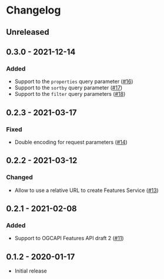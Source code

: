 # Changelog

## Unreleased

## 0.3.0 - 2021-12-14

### Added
* Support to the `properties` query parameter ([#16](https://github.com/haoliangyu/ogcapi-js/pull/16))
* Support to the `sortby` query parameter ([#17](https://github.com/haoliangyu/ogcapi-js/pull/17))
* Support to the `filter` query parameters ([#18](https://github.com/haoliangyu/ogcapi-js/pull/18))

## 0.2.3 - 2021-03-17

### Fixed
* Double encoding for request parameters ([#14](https://github.com/haoliangyu/ogcapi-js/pull/14))

## 0.2.2 - 2021-03-12

### Changed
* Allow to use a relative URL to create Features Service ([#13](https://github.com/haoliangyu/ogcapi-js/pull/13))

## 0.2.1 - 2021-02-08

### Added
* Support to OGCAPI Features API draft 2 ([#11](https://github.com/haoliangyu/ogcapi-js/pull/11))

## 0.1.2 - 2020-01-17

* Initial release
